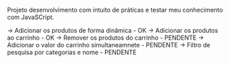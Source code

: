 Projeto desenvolvimento com intuito de práticas e testar meu conhecimento com JavaSCript.

-> Adicionar os produtos de forma dinâmica - OK
-> Adicionar os produtos ao carrinho - OK
-> Remover os produtos do carrinho - PENDENTE
-> Adicionar o valor do carrinho simultaneamnete - PENDENTE
-> Filtro de pesquisa por categorias e nome - PENDENTE